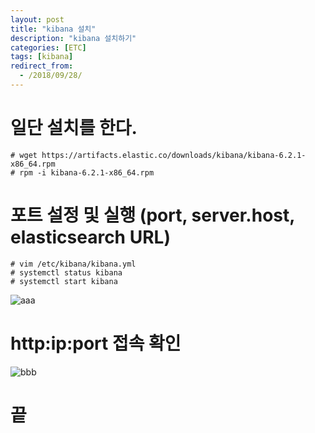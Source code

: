 ```yaml
---
layout: post
title: "kibana 설치"
description: "kibana 설치하기"
categories: [ETC]
tags: [kibana]
redirect_from:
  - /2018/09/28/
---
```


# 일단 설치를 한다.
    # wget https://artifacts.elastic.co/downloads/kibana/kibana-6.2.1-x86_64.rpm
    # rpm -i kibana-6.2.1-x86_64.rpm

# 포트 설정 및 실행 (port, server.host, elasticsearch URL)
    # vim /etc/kibana/kibana.yml
    # systemctl status kibana
    # systemctl start kibana

![aaa](http://drive.google.com/uc?export=view&id=1NWbH4Y2nX07pwttdncvpxV6h-1ugoJNp)

# http:ip:port 접속 확인

![bbb](http://drive.google.com/uc?export=view&id=1glu50BkraNS1nYt0sEWIRQ6DG-vk6vli)


 # 끝